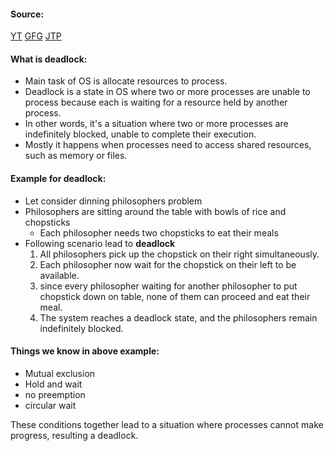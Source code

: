 #### Source:
[YT](https://www.youtube.com/watch?v=0u4ZyblK_YY&list=PLXj4XH7LcRfDrdQuJTHIPmKMpa7eYVaPm&index=38)
[GFG](https://www.youtube.com/watch?v=0u4ZyblK_YY&list=PLXj4XH7LcRfDrdQuJTHIPmKMpa7eYVaPm&index=38)
[JTP](https://www.javatpoint.com/os-deadlocks-introduction)

#### What is deadlock:

* Main task of OS is allocate resources to process.
* Deadlock is a state in OS where two or more processes are unable to process because each is waiting for a resource held by another process.
* In other words, it's a situation where two or more processes are indefinitely blocked, unable to complete their execution.
* Mostly it happens when processes need to access shared resources, such as memory or files.

#### Example for deadlock:

* Let consider dinning philosophers problem
* Philosophers are sitting around the table with bowls of rice and chopsticks
	* Each philosopher needs two chopsticks to eat their meals
* Following scenario lead to **deadlock**
	1. All philosophers pick up the chopstick on their right simultaneously.
	2. Each philosopher now wait for the chopstick on their left to be available.
	3. since every philosopher waiting for another philosopher to put chopstick down on table, none of them can proceed and eat their meal.
	4. The system reaches a deadlock state, and the philosophers remain indefinitely blocked.

#### Things we know in above example:

* Mutual exclusion
* Hold and wait
* no preemption
* circular wait

These conditions together lead to a situation where processes cannot make progress, resulting a deadlock.